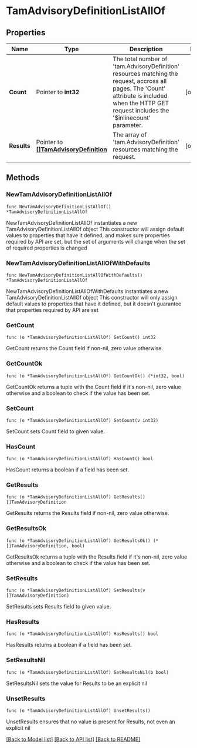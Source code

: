 # TamAdvisoryDefinitionListAllOf

## Properties

Name | Type | Description | Notes
------------ | ------------- | ------------- | -------------
**Count** | Pointer to **int32** | The total number of &#39;tam.AdvisoryDefinition&#39; resources matching the request, accross all pages. The &#39;Count&#39; attribute is included when the HTTP GET request includes the &#39;$inlinecount&#39; parameter. | [optional] 
**Results** | Pointer to [**[]TamAdvisoryDefinition**](TamAdvisoryDefinition.md) | The array of &#39;tam.AdvisoryDefinition&#39; resources matching the request. | [optional] 

## Methods

### NewTamAdvisoryDefinitionListAllOf

`func NewTamAdvisoryDefinitionListAllOf() *TamAdvisoryDefinitionListAllOf`

NewTamAdvisoryDefinitionListAllOf instantiates a new TamAdvisoryDefinitionListAllOf object
This constructor will assign default values to properties that have it defined,
and makes sure properties required by API are set, but the set of arguments
will change when the set of required properties is changed

### NewTamAdvisoryDefinitionListAllOfWithDefaults

`func NewTamAdvisoryDefinitionListAllOfWithDefaults() *TamAdvisoryDefinitionListAllOf`

NewTamAdvisoryDefinitionListAllOfWithDefaults instantiates a new TamAdvisoryDefinitionListAllOf object
This constructor will only assign default values to properties that have it defined,
but it doesn't guarantee that properties required by API are set

### GetCount

`func (o *TamAdvisoryDefinitionListAllOf) GetCount() int32`

GetCount returns the Count field if non-nil, zero value otherwise.

### GetCountOk

`func (o *TamAdvisoryDefinitionListAllOf) GetCountOk() (*int32, bool)`

GetCountOk returns a tuple with the Count field if it's non-nil, zero value otherwise
and a boolean to check if the value has been set.

### SetCount

`func (o *TamAdvisoryDefinitionListAllOf) SetCount(v int32)`

SetCount sets Count field to given value.

### HasCount

`func (o *TamAdvisoryDefinitionListAllOf) HasCount() bool`

HasCount returns a boolean if a field has been set.

### GetResults

`func (o *TamAdvisoryDefinitionListAllOf) GetResults() []TamAdvisoryDefinition`

GetResults returns the Results field if non-nil, zero value otherwise.

### GetResultsOk

`func (o *TamAdvisoryDefinitionListAllOf) GetResultsOk() (*[]TamAdvisoryDefinition, bool)`

GetResultsOk returns a tuple with the Results field if it's non-nil, zero value otherwise
and a boolean to check if the value has been set.

### SetResults

`func (o *TamAdvisoryDefinitionListAllOf) SetResults(v []TamAdvisoryDefinition)`

SetResults sets Results field to given value.

### HasResults

`func (o *TamAdvisoryDefinitionListAllOf) HasResults() bool`

HasResults returns a boolean if a field has been set.

### SetResultsNil

`func (o *TamAdvisoryDefinitionListAllOf) SetResultsNil(b bool)`

 SetResultsNil sets the value for Results to be an explicit nil

### UnsetResults
`func (o *TamAdvisoryDefinitionListAllOf) UnsetResults()`

UnsetResults ensures that no value is present for Results, not even an explicit nil

[[Back to Model list]](../README.md#documentation-for-models) [[Back to API list]](../README.md#documentation-for-api-endpoints) [[Back to README]](../README.md)



